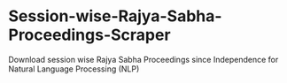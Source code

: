 # Session-wise-Rajya-Sabha-Proceedings-Scraper
Download session wise Rajya Sabha Proceedings since Independence for Natural Language Processing (NLP)

